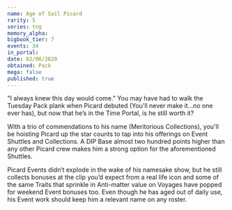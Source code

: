 ```yaml
---
name: Age of Sail Picard
rarity: 5
series: tng
memory_alpha:
bigbook_tier: 7
events: 34
in_portal:
date: 02/06/2020
obtained: Pack
mega: false
published: true
---
```


"I always knew this day would come." You may have had to walk the Tuesday Pack plank when Picard debuted (You'll never make it...no one ever has), but now that he’s in the Time Portal, is he still worth it?

With a trio of commendations to his name (Meritorious Collections), you'll be hoisting Picard up the star counts to tap into his offerings on Event Shuttles and Collections. A DIP Base almost two hundred points higher than any other Picard crew makes him a strong option for the aforementioned Shuttles.

Picard Events didn’t explode in the wake of his namesake show, but he still collects bonuses at the clip you’d expect from a real life icon and some of the same Traits that sprinkle in Anti-matter value on Voyages have popped for weekend Event bonuses too. Even though he has aged out of daily use, his Event work should keep him a relevant name on any roster.
